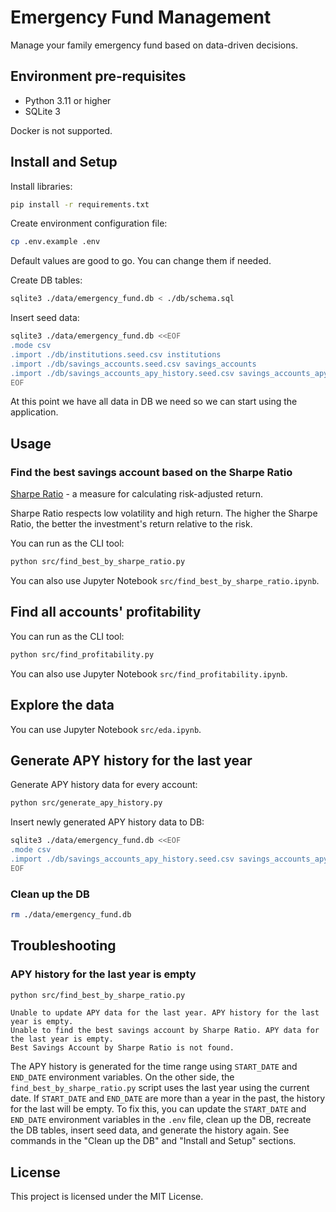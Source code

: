 # Emergency Fund Management

Manage your family emergency fund based on data-driven decisions.

## Environment pre-requisites

- Python 3.11 or higher
- SQLite 3

Docker is not supported.

## Install and Setup


Install libraries:
```bash
pip install -r requirements.txt
```

Create environment configuration file:
```bash
cp .env.example .env
```
Default values are good to go. You can change them if needed.

Create DB tables:
```bash
sqlite3 ./data/emergency_fund.db < ./db/schema.sql
```

Insert seed data:
```bash
sqlite3 ./data/emergency_fund.db <<EOF
.mode csv
.import ./db/institutions.seed.csv institutions
.import ./db/savings_accounts.seed.csv savings_accounts
.import ./db/savings_accounts_apy_history.seed.csv savings_accounts_apy_history
EOF
```

At this point we have all data in DB we need so we can start using the application.

## Usage

### Find the best savings account based on the Sharpe Ratio

[Sharpe Ratio](https://www.investopedia.com/terms/s/sharperatio.asp) - a measure for calculating risk-adjusted return.

Sharpe Ratio respects low volatility and high return. The higher the Sharpe Ratio, the better the investment's return relative to the risk.

You can run as the CLI tool:
```bash
python src/find_best_by_sharpe_ratio.py
```

You can also use Jupyter Notebook `src/find_best_by_sharpe_ratio.ipynb`.

## Find all accounts' profitability

You can run as the CLI tool:
```bash
python src/find_profitability.py
```

You can also use Jupyter Notebook `src/find_profitability.ipynb`.

## Explore the data

You can use Jupyter Notebook `src/eda.ipynb`.

## Generate APY history for the last year

Generate APY history data for every account:
```bash
python src/generate_apy_history.py
```

Insert newly generated APY history data to DB:
```bash
sqlite3 ./data/emergency_fund.db <<EOF
.mode csv
.import ./db/savings_accounts_apy_history.seed.csv savings_accounts_apy_history
EOF
```

### Clean up the DB

```bash
rm ./data/emergency_fund.db
```

## Troubleshooting

### APY history for the last year is empty

```bash
python src/find_best_by_sharpe_ratio.py
```

```
Unable to update APY data for the last year. APY history for the last year is empty.
Unable to find the best savings account by Sharpe Ratio. APY data for the last year is empty.
Best Savings Account by Sharpe Ratio is not found.
```

The APY history is generated for the time range using `START_DATE` and `END_DATE` environment variables. On the other side, the `find_best_by_sharpe_ratio.py` script uses the last year using the current date. If `START_DATE` and `END_DATE` are more than a year in the past, the history for the last will be empty. To fix this, you can update the `START_DATE` and `END_DATE` environment variables in the `.env` file, clean up the DB, recreate the DB tables, insert seed data, and generate the history again. See commands in the "Clean up the DB" and "Install and Setup" sections.

## License

This project is licensed under the MIT License.
